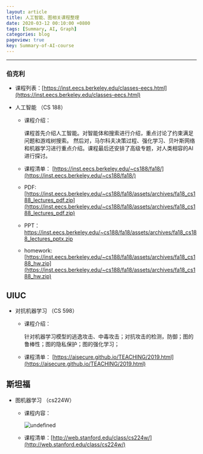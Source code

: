 ```yaml
---
layout: article
title: 人工智能、图相关课程整理
date: 2020-03-12 00:10:00 +0800
tags: [Summary, AI, Graph]
categories: blog
pageview: true
key: Summary-of-AI-course
---
```


------

### 伯克利

- 课程列表：[https://inst.eecs.berkeley.edu/classes-eecs.html](https://inst.eecs.berkeley.edu/classes-eecs.html)

- 人工智能 （CS 188）

  - 课程介绍：

    课程首先介绍人工智能。对智能体和搜索进行介绍，重点讨论了约束满足问题和游戏树搜索。 然后对，马尔科夫决策过程、强化学习、贝叶斯网络和机器学习进行重点介绍。课程最后还安排了高级专题，对人类相容的AI进行探讨。

  - 课程清单： [https://inst.eecs.berkeley.edu/~cs188/fa18/](https://inst.eecs.berkeley.edu/~cs188/fa18/)

  - PDF: [https://inst.eecs.berkeley.edu/~cs188/fa18/assets/archives/fa18_cs188_lectures_pdf.zip](https://inst.eecs.berkeley.edu/~cs188/fa18/assets/archives/fa18_cs188_lectures_pdf.zip)

  - PPT：https://inst.eecs.berkeley.edu/~cs188/fa18/assets/archives/fa18_cs188_lectures_pptx.zip
  - homework: [https://inst.eecs.berkeley.edu/~cs188/fa18/assets/archives/fa18_cs188_hw.zip](https://inst.eecs.berkeley.edu/~cs188/fa18/assets/archives/fa18_cs188_hw.zip)





## UIUC

- 对抗机器学习 （CS 598）

  - 课程介绍：

    针对机器学习模型的逃逸攻击、中毒攻击；对抗攻击的检测，防御；图的鲁棒性；图的隐私保护；图的强化学习；

  - 课程清单： [https://aisecure.github.io/TEACHING/2019.html](https://aisecure.github.io/TEACHING/2019.html)



## 斯坦福

- 图机器学习 （cs224W）

  - 课程内容：

    ![undefined](http://ww1.sinaimg.cn/large/005NduT8ly1gcrbu6ze5fj30u009twg0.jpg)

  - 课程清单：[http://web.stanford.edu/class/cs224w/](http://web.stanford.edu/class/cs224w/)

